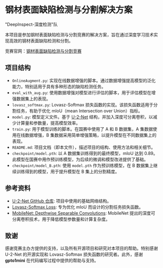 # 钢材表面缺陷检测与分割解决方案

"DeepInspect-深度检测"队

本项目是参加钢材表面缺陷检测与分割竞赛的解决方案，旨在通过深度学习技术实现高效的钢材表面缺陷检测和分割。

竞赛官网：[钢材表面缺陷检测与分割竞赛](http://bdc.saikr.com/vse/50185)

## 项目结构

- `OnlineAugment.py`: 实现在线数据增强的脚本。通过数据增强提高模型的泛化能力，特别适用于具有多种形态的缺陷检测任务。
- `eval_with_aug.py`: 使用数据增强对模型进行评估的脚本，用于评估模型在增强数据集上的表现。
- `lovasz_softmax.py`: Lovasz-Softmax 损失函数的实现。该损失函数适用于分割任务，有助于优化 mIoU（mean Intersection over Union）指标。
- `model.py`: 模型定义文件。基于 [U-2-Net](https://github.com/xuebinqin/U-2-Net) 结构，并加入深度可分离卷积，以减少计算量和参数量，提高模型效率。
- `train.py`: 用于模型训练的脚本。在国赛中使用了 A 和 B 数据集，A 集数据使用在线数据增强，B 集数据采用简单增强策略，以提升模型在不同数据集上的表现。
- `README.md`: 项目文档（即本文件），描述项目的结构、使用方法和相关细节。
- `checkpoint/model.pth`: 以 A 数据集训练得到的最终模型，mIoU 达到 0.89。此模型在国赛中用作预训练模型，为后续的微调和模型改进提供了基础。
- `checkpoint/model_B.pth`: 使用 `model.pth` 作为预训练模型，在 B 数据集上继续训练得到的模型，用于提升模型在 B 集上的分割精度。

## 参考资料

- [U-2-Net GitHub 仓库](https://github.com/xuebinqin/U-2-Net): 项目中使用的基础网络结构。
- [Lovasz-Softmax Loss](https://arxiv.org/abs/1705.08790): 专为优化 mIoU 而设计的分割任务损失函数。
- [MobileNet: Depthwise Separable Convolutions](https://arxiv.org/abs/1704.04861): MobileNet 提出的深度可分离卷积技术，用于降低模型参数量和计算复杂度。

## 致谢

感谢竞赛主办方提供的支持，以及所有开源项目和研究对本项目的帮助。特别感谢 U-2-Net 的开源实现和 Lovasz-Softmax 损失函数的研究者。此外，感谢 **gpto1mini** 在代码编写过程中提供的帮助与支持。
